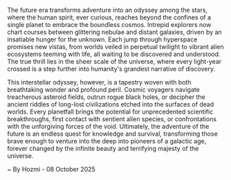 
The future era transforms adventure into an odyssey among the stars, where the human spirit, ever curious, reaches beyond the confines of a single planet to embrace the boundless cosmos. Intrepid explorers now chart courses between glittering nebulae and distant galaxies, driven by an insatiable hunger for the unknown. Each jump through hyperspace promises new vistas, from worlds veiled in perpetual twilight to vibrant alien ecosystems teeming with life, all waiting to be discovered and understood. The true thrill lies in the sheer scale of the universe, where every light-year crossed is a step further into humanity's grandest narrative of discovery.

This interstellar odyssey, however, is a tapestry woven with both breathtaking wonder and profound peril. Cosmic voyagers navigate treacherous asteroid fields, outrun rogue black holes, or decipher the ancient riddles of long-lost civilizations etched into the surfaces of dead worlds. Every planetfall brings the potential for unprecedented scientific breakthroughs, first contact with sentient alien species, or confrontations with the unforgiving forces of the void. Ultimately, the adventure of the future is an endless quest for knowledge and survival, transforming those brave enough to venture into the deep into pioneers of a galactic age, forever changed by the infinite beauty and terrifying majesty of the universe.

~ By Hozmi - 08 October 2025
